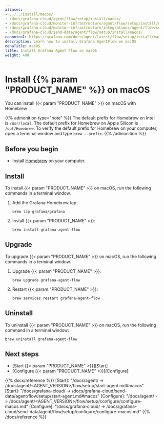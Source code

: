 ```yaml
---
aliases:
- ../../install/macos/
- /docs/grafana-cloud/agent/flow/setup/install/macos/
- /docs/grafana-cloud/monitor-infrastructure/agent/flow/setup/install/macos/
- /docs/grafana-cloud/monitor-infrastructure/integrations/agent/flow/setup/install/macos/
- /docs/grafana-cloud/send-data/agent/flow/setup/install/macos/
canonical: https://grafana.com/docs/agent/latest/flow/setup/install/macos/
description: Learn how to install Grafana AgentFlow on macOS
menuTitle: macOS
title: Install Grafana Agent Flow on macOS
weight: 400
---
```


# Install {{% param "PRODUCT_NAME" %}} on macOS

You can install {{< param "PRODUCT_NAME" >}} on macOS with Homebrew .

{{% admonition type="note" %}}
The default prefix for Homebrew on Intel is `/usr/local`. The default prefix for Homebrew on Apple Silicon is `/opt/Homebrew`. To verify the default prefix for Homebrew on your computer, open a terminal window and type `brew --prefix`.
{{% /admonition %}}

## Before you begin

* Install [Homebrew][] on your computer.

## Install

To install {{< param "PRODUCT_NAME" >}} on macOS, run the following commands in a terminal window.

1. Add the Grafana Homebrew tap:

   ```shell
   brew tap grafana/grafana
   ```

1. Install {{< param "PRODUCT_NAME" >}}:

   ```shell
   brew install grafana-agent-flow
   ```

## Upgrade

To upgrade {{< param "PRODUCT_NAME" >}} on macOS, run the following commands in a terminal window.

1. Upgrade {{< param "PRODUCT_NAME" >}}:

   ```shell
   brew upgrade grafana-agent-flow
   ```

1. Restart {{< param "PRODUCT_NAME" >}}:

   ```shell
   brew services restart grafana-agent-flow
   ```

## Uninstall

To uninstall {{< param "PRODUCT_NAME" >}} on macOS, run the following command in a terminal window:

```shell
brew uninstall grafana-agent-flow
```

## Next steps

- [Start {{< param "PRODUCT_NAME" >}}][Start]
- [Configure {{< param "PRODUCT_NAME" >}}][Configure]

[Homebrew]: https://brew.sh

{{% docs/reference %}}
[Start]: "/docs/agent/ -> /docs/agent/<AGENT_VERSION>/flow/setup/start-agent.md#macos"
[Start]: "/docs/grafana-cloud/ -> /docs/grafana-cloud/send-data/agent/flow/setup/start-agent.md#macos"
[Configure]: "/docs/agent/ -> /docs/agent/<AGENT_VERSION>/flow/setup/configure/configure-macos.md"
[Configure]: "/docs/grafana-cloud/ -> /docs/grafana-cloud/send-data/agent/flow/setup/configure/configure-macos.md"
{{% /docs/reference %}}
